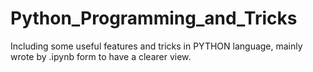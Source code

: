 ﻿# Python_Programming_and_Tricks
Including some useful features and tricks in PYTHON language, mainly wrote by .ipynb form to have a clearer view.
